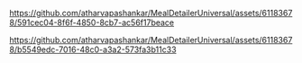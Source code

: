 

https://github.com/atharvapashankar/MealDetailerUniversal/assets/61183678/591cec04-8f6f-4850-8cb7-ac56f17beace




https://github.com/atharvapashankar/MealDetailerUniversal/assets/61183678/b5549edc-7016-48c0-a3a2-573fa3b11c33

